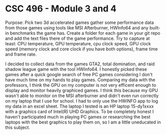 # CSC 496 - Module 3 and 4
Purpose: Pick two 3d accelerated games gather some performance data from those games using tools like MSI Afterburner, HWInfo64 and any built-in benchmarks the game has. Create a folder for each game in your git repo and add the text files there of the game performance. Try to capture at least: CPU temperature, GPU temperature, cpu clock speed, GPU clock speed (memory clock and core clock if you have both options), frame time and frame rate.

I decided to collect data from the games GTA2, total domination, and raid shadow league game with the tool HWInfo64.
I honestly picked these games after a quick google search of free PC games considering I don't have much time on my hands to play games. 
Comparing my data with the professors, I think the GPU on my computer is not very efficent enough to display and monitor heavily graphiced games.
I think this because my GPU wasn't able to monitor on the MSI afterburner and didn't even run correctly on my laptop that I use for school.
I had to only use the HWiNFO app to log my data in an excel sheet.
The laptop I tested is an HP laptop 15-dy1xxxx with a graphics card of Intel(R) UHD Graphics.
To be completely honest I haven't participated much in playing PC games or researching the best laptops with the best graphics to play them on, so I am a little uneducated in this subject.
